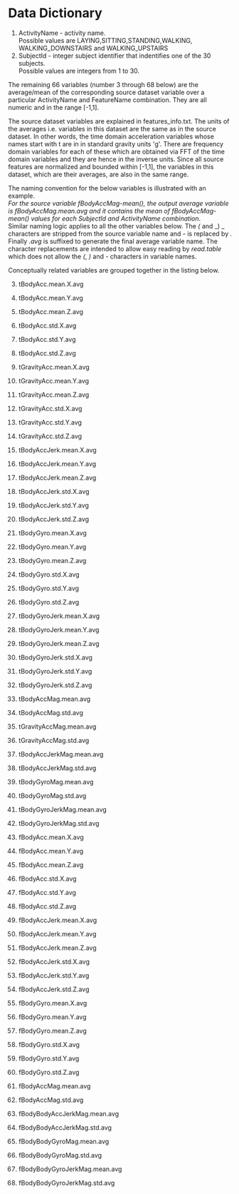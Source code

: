 Data Dictionary
================
1. ActivityName - activity name.   
Possible values are LAYING,SITTING,STANDING,WALKING, WALKING\_DOWNSTAIRS and WALKING\_UPSTAIRS
2. SubjectId - integer subject identifier that indentifies one of the 30 subjects.  
Possible values are integers from 1 to 30.

The remaining 66 variables (number 3 through 68 below) are the average/mean of 
the corresponding source dataset variable over a particular ActivityName and 
FeatureName combination. They are all numeric and in the range [-1,1].

The source dataset variables are explained in features_info.txt. The units of the
averages i.e. variables in this dataset are the same as in the source dataset. In
other words, the time domain acceleration variables whose names start with t are in
in standard gravity units 'g'. There are frequency domain variables for each of 
these which are obtained via FFT of the time domain variables and they are hence
in the inverse units.
Since all source features are normalized and bounded within [-1,1], the variables
in this dataset, which are their averages, are also in the same range.

The naming convention for the below variables is illustrated with an example.  
_For the source variable fBodyAccMag-mean(), the output average variable is
fBodyAccMag.mean.avg and it contains the mean of fBodyAccMag-mean() values for
each SubjectId and ActivityName combination_.  
Similar naming logic applies to all the other variables below. The _(_ and _) _
characters are stripped from the source variable name and _-_ is replaced by _._
Finally _.avg_ is suffixed to generate the final average variable name. 
The character replacements are intended to allow easy reading by _read.table_ which 
does not allow the _(_, _)_ and _-_ characters in variable names.

Conceptually related variables are grouped together in the listing below.

3. tBodyAcc.mean.X.avg
4. tBodyAcc.mean.Y.avg 
5. tBodyAcc.mean.Z.avg 
6. tBodyAcc.std.X.avg
7. tBodyAcc.std.Y.avg 
8. tBodyAcc.std.Z.avg 
  
9. tGravityAcc.mean.X.avg
10. tGravityAcc.mean.Y.avg
11. tGravityAcc.mean.Z.avg 
12. tGravityAcc.std.X.avg
13. tGravityAcc.std.Y.avg 
14. tGravityAcc.std.Z.avg
  
15. tBodyAccJerk.mean.X.avg
16. tBodyAccJerk.mean.Y.avg 
17. tBodyAccJerk.mean.Z.avg 
18. tBodyAccJerk.std.X.avg
19. tBodyAccJerk.std.Y.avg 
20. tBodyAccJerk.std.Z.avg 
  
21. tBodyGyro.mean.X.avg
22. tBodyGyro.mean.Y.avg 
23. tBodyGyro.mean.Z.avg 
24. tBodyGyro.std.X.avg
25. tBodyGyro.std.Y.avg 
26. tBodyGyro.std.Z.avg
  
27. tBodyGyroJerk.mean.X.avg
28. tBodyGyroJerk.mean.Y.avg 
29. tBodyGyroJerk.mean.Z.avg 
30. tBodyGyroJerk.std.X.avg
31. tBodyGyroJerk.std.Y.avg 
32. tBodyGyroJerk.std.Z.avg 
  
33. tBodyAccMag.mean.avg
34. tBodyAccMag.std.avg
35. tGravityAccMag.mean.avg
36. tGravityAccMag.std.avg
  
37. tBodyAccJerkMag.mean.avg
38. tBodyAccJerkMag.std.avg
  
39. tBodyGyroMag.mean.avg
40. tBodyGyroMag.std.avg
  
41. tBodyGyroJerkMag.mean.avg
42. tBodyGyroJerkMag.std.avg
  
43. fBodyAcc.mean.X.avg
44. fBodyAcc.mean.Y.avg 
45. fBodyAcc.mean.Z.avg 
46. fBodyAcc.std.X.avg
47. fBodyAcc.std.Y.avg 
48. fBodyAcc.std.Z.avg 
  
49. fBodyAccJerk.mean.X.avg
50. fBodyAccJerk.mean.Y.avg 
51. fBodyAccJerk.mean.Z.avg 
52. fBodyAccJerk.std.X.avg
53. fBodyAccJerk.std.Y.avg 
54. fBodyAccJerk.std.Z.avg 
  
55. fBodyGyro.mean.X.avg
56. fBodyGyro.mean.Y.avg 
57. fBodyGyro.mean.Z.avg 
58. fBodyGyro.std.X.avg
59. fBodyGyro.std.Y.avg 
60. fBodyGyro.std.Z.avg 
  
61. fBodyAccMag.mean.avg
62. fBodyAccMag.std.avg
  
63. fBodyBodyAccJerkMag.mean.avg
64. fBodyBodyAccJerkMag.std.avg
  
65. fBodyBodyGyroMag.mean.avg
66. fBodyBodyGyroMag.std.avg
  
67. fBodyBodyGyroJerkMag.mean.avg
68. fBodyBodyGyroJerkMag.std.avg